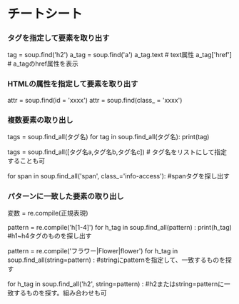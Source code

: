 # チートシート

### タグを指定して要素を取り出す
tag = soup.find('h2')
a_tag = soup.find('a')
a_tag.text # text属性
a_tag['href'] # a_tagのhref属性を表示

### HTMLの属性を指定して要素を取り出す
attr = soup.find(id = 'xxxx')
attr = soup.find(class_ = 'xxxx')

### 複数要素の取り出し
tags = soup.find_all(タグ名)
for tag in soup.find_all(タグ名):
    print(tag)

tags = soup.find_all([タグ名a,タグ名b,タグ名c]) # タグ名をリストにして指定することも可

for span in soup.find_all('span', class_='info-access'): #spanタグを探し出す

### パターンに一致した要素の取り出し
変数 = re.compile(正規表現)

pattern = re.compile('h[1-4]')
for h_tag in soup.find_all(pattern) :
    print(h_tag) #h1~h4タグのものを探し出す

pattern = re.compile('フラワー|Flower|flower')
for h_tag in soup.find_all(string=pattern) : #stringにpatternを指定して、一致するものを探す

for h_tag in soup.find_all('h2', string=pattern) : #h2またはstring=patternに一致するものを探す。組み合わせも可







